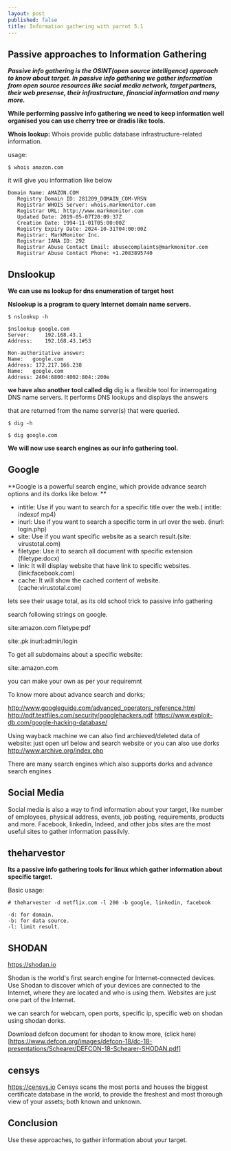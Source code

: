 ```yaml
---
layout: post
published: false
title: Information gathering with parrot 5.1
---
```

## Passive approaches to Information Gathering

_**Passive info gathering is the OSINT(open source intelligence) approach to know about target.
In passive info gathering we gather information from open source resources like social media network, target partners, their web presense, their infrastructure, financial information and many more.**_

**While performing passive info gathering we need to keep information well organised you can use cherry tree or dradis like tools.**


**Whois lookup:** Whois provide public database infrastructure-related information. 

usage:
~~~
$ whois amazon.com
~~~
it will give you information like below
~~~
Domain Name: AMAZON.COM
   Registry Domain ID: 281209_DOMAIN_COM-VRSN
   Registrar WHOIS Server: whois.markmonitor.com
   Registrar URL: http://www.markmonitor.com
   Updated Date: 2019-05-07T20:09:37Z
   Creation Date: 1994-11-01T05:00:00Z
   Registry Expiry Date: 2024-10-31T04:00:00Z
   Registrar: MarkMonitor Inc.
   Registrar IANA ID: 292
   Registrar Abuse Contact Email: abusecomplaints@markmonitor.com
   Registrar Abuse Contact Phone: +1.2083895740
~~~
## Dnslookup


**We can use ns lookup for dns enumeration of target host**

**Nslookup is a program to query Internet domain name servers.**
~~~
$ nslookup -h

$nslookup google.com
Server:		192.168.43.1
Address:	192.168.43.1#53

Non-authoritative answer:
Name:	google.com
Address: 172.217.166.238
Name:	google.com
Address: 2404:6800:4002:804::200e
~~~
**we have also another tool called dig**
dig is a flexible tool for interrogating DNS name servers. It performs DNS lookups and displays the answers

that are returned from the name server(s) that were queried.
~~~
$ dig -h

$ dig google.com
~~~
**We will now use search engines as our info gathering tool.**

## Google

**Google is a powerful search engine, which provide advance search options and its dorks like below.
**

- intitle: Use if you want to search for a specific title over the web.( intitle: indexof mp4)
- inurl: Use if you want to search a specific term in url over the web. (inurl: login.php)
- site: Use if you want specific website as a search result.(site: virustotal.com)
- filetype: Use it to search all document with specific extension (filetype:docx)
- link: It will display website that have link to specific websites.(link:facebook.com)
- cache: It will show the cached content of website. (cache:virustotal.com)

lets see their usage total, as its old school trick to passive info gathering

search following strings on google.

site:amazon.com filetype:pdf 

site:.pk inurl:admin/login

To get all subdomains about a specific website:

site:.amazon.com


you can make your own as per your requiremnt

To know more about advance search and dorks;

http://www.googleguide.com/advanced_operators_reference.html
http://pdf.textfiles.com/security/googlehackers.pdf
https://www.exploit-db.com/google-hacking-database/


Using wayback machine we can also find archieved/deleted data of website:
just open url below and search website or you can also use dorks 
http://www.archive.org/index.php


There are many search engines which also supports dorks and advance search engines 


## Social Media


Social media is also a way to find information about your target, like number of employees, physical address, events, job posting, requirements, products and more.
Facebook, linkedin, Indeed, and other jobs sites are the most useful sites to gather information passilvly.

## theharvestor

**Its a passive info gathering tools for linux which gather information about specific target.**

Basic usage: 
~~~
# theharvester -d netflix.com -l 200 -b google, linkedin, facebook
~~~

~~~
-d: for domain.
-b: for data source.
-l: limit result.
~~~

## SHODAN

https://shodan.io

Shodan is the world's first search engine for Internet-connected devices. Use Shodan to discover which of your devices are connected to the Internet, where they are located and who is using them. Websites are just one part of the Internet.

we can search for webcam, open ports, specific ip, specific web on shodan using shodan dorks.

Download defcon document for shodan to know more, (click here)[https://www.defcon.org/images/defcon-18/dc-18-presentations/Schearer/DEFCON-18-Schearer-SHODAN.pdf]

## censys

https://censys.io
Censys scans the most ports and houses the biggest certificate database in the world, to provide the freshest and most thorough view of your assets; both known and unknown.

## Conclusion

Use these approaches, to gather information about your target.




























 


















